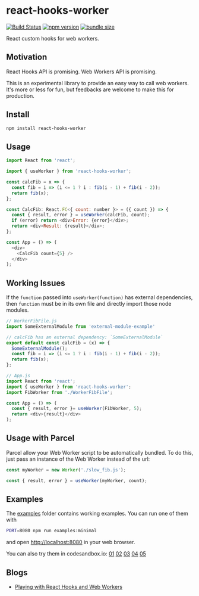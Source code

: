 # react-hooks-worker

[![Build Status](https://travis-ci.com/dai-shi/react-hooks-worker.svg?branch=master)](https://travis-ci.com/dai-shi/react-hooks-worker)
[![npm version](https://badge.fury.io/js/react-hooks-worker.svg)](https://badge.fury.io/js/react-hooks-worker)
[![bundle size](https://badgen.net/bundlephobia/minzip/react-hooks-worker)](https://bundlephobia.com/result?p=react-hooks-worker)

React custom hooks for web workers.

## Motivation

React Hooks API is promising.
Web Workers API is promising.

This is an experimental library to provide an easy
way to call web workers.
It's more or less for fun,
but feedbacks are welcome to make this for production.

## Install

```bash
npm install react-hooks-worker
```

## Usage

```javascript
import React from 'react';

import { useWorker } from 'react-hooks-worker';

const calcFib = x => {
  const fib = i => (i <= 1 ? i : fib(i - 1) + fib(i - 2));
  return fib(x);
};

const CalcFib: React.FC<{ count: number }> = ({ count }) => {
  const { result, error } = useWorker(calcFib, count);
  if (error) return <div>Error: {error}</div>;
  return <div>Result: {result}</div>;
};

const App = () => (
  <div>
    <CalcFib count={5} />
  </div>
);
```

## Working Issues

If the `function` passed into `useWorker(function)` has external dependencies, then `function` must be in its own file and directly import those node modules.

```javascript
// WorkerFibFile.js
import SomeExternalModule from 'external-module-example'

// calcFib has an external dependency: `SomeExternalModule`
export default const calcFib = (x) => {
  SomeExternalModule();
  const fib = i => (i <= 1 ? i : fib(i - 1) + fib(i - 2));
  return fib(x);
};
```

```javascript
// App.js
import React from 'react';
import { useWorker } from 'react-hooks-worker';
import FibWorker from './WorkerFibFile';

const App = () => (
  const { result, error }= useWorker(FibWorker, 5);
  return <div>{result}</div>
);
```

## Usage with Parcel

Parcel allow your Web Worker script to be automatically bundled. To do this, just pass an instance of the Web Worker instead of the url:

```javascript
const myWorker = new Worker('./slow_fib.js');

const { result, error } = useWorker(myWorker, count);
```

## Examples

The [examples](examples) folder contains working examples.
You can run one of them with

```bash
PORT=8080 npm run examples:minimal
```

and open <http://localhost:8080> in your web browser.

You can also try them in codesandbox.io:
[01](https://codesandbox.io/s/github/dai-shi/react-hooks-worker/tree/master/examples/01_minimal)
[02](https://codesandbox.io/s/github/dai-shi/react-hooks-worker/tree/master/examples/02_typescript)
[03](https://codesandbox.io/s/github/dai-shi/react-hooks-worker/tree/master/examples/03_comparison)
[04](https://codesandbox.io/s/github/dai-shi/react-hooks-worker/tree/master/examples/04_inline)
[05](https://codesandbox.io/s/github/dai-shi/react-hooks-worker/tree/master/examples/05_generator)

## Blogs

- [Playing with React Hooks and Web Workers](https://blog.axlight.com/posts/playing-with-react-hooks-and-web-workers/)
